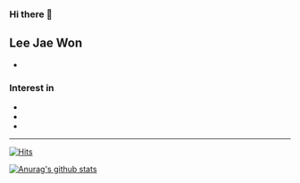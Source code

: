 ### Hi there 👋  


## Lee Jae Won  
-
  
### Interest in
*
*
*

------------------------------------

[![Hits](https://hits.seeyoufarm.com/api/count/incr/badge.svg?url=https%3A%2F%2Fgithub.com%2FLeeJaeWon-Rbt&count_bg=%23C070EC&title_bg=%23555555&icon=&icon_color=%23E7E7E7&title=hits&edge_flat=false)](https://hits.seeyoufarm.com)    

[![Anurag's github stats](https://github-readme-stats.vercel.app/api?username=LeeJaeWon-Rbt)](https://github.com/anuraghazra/github-readme-stats)  

<!--
**LeeJaeWon-Rbt/LeeJaeWon-Rbt** is a ✨ _special_ ✨ repository because its `README.md` (this file) appears on your GitHub profile.

Here are some ideas to get you started:


  
- 🔭 I’m currently working on ...
- 🌱 I’m currently learning ...
- 👯 I’m looking to collaborate on ...
- 🤔 I’m looking for help with ...
- 💬 Ask me about ...
- 📫 How to reach me: ...
- 😄 Pronouns: ...
- ⚡ Fun fact: ...
-->
